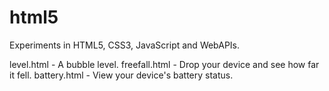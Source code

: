 html5
=====

Experiments in HTML5, CSS3, JavaScript and WebAPIs.

level.html - A bubble level.
freefall.html - Drop your device and see how far it fell.
battery.html - View your device's battery status.